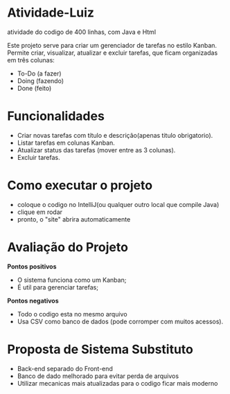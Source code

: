 # Atividade-Luiz
atividade do codigo de 400 linhas, com Java e Html

Este projeto serve para criar um gerenciador de tarefas no estilo Kanban.
Permite criar, visualizar, atualizar e excluir tarefas, que ficam organizadas em três colunas:
- To-Do (a fazer)
- Doing (fazendo)
- Done (feito)

# Funcionalidades
- Criar novas tarefas com título e descrição(apenas titulo obrigatorio).
- Listar tarefas em colunas Kanban.
- Atualizar status das tarefas (mover entre as 3 colunas).
- Excluir tarefas.

# Como executar o projeto
- coloque o codigo no IntelliJ(ou qualquer outro local que compile Java)
- clique em rodar
- pronto, o "site" abrira automaticamente

# Avaliação do Projeto
**Pontos positivos**
  - O sistema funciona como um Kanban;
  - É util para gerenciar tarefas;
  
**Pontos negativos**
  - Todo o codigo esta no mesmo arquivo
  - Usa CSV como banco de dados (pode corromper com muitos acessos).

# Proposta de Sistema Substituto
  - Back-end separado do Front-end
  - Banco de dado melhorado para evitar perda de arquivos
  - Utilizar mecanicas mais atualizadas para o codigo ficar mais moderno
